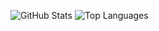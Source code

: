 ![GitHub Stats](https://github-readme-stats.vercel.app/api?username=yourusername&show_icons=true&theme=chartreuse-dark)
![Top Languages](https://github-readme-stats.vercel.app/api/top-langs/?username=yourusername&layout=compact&theme=chartreuse-dark)
